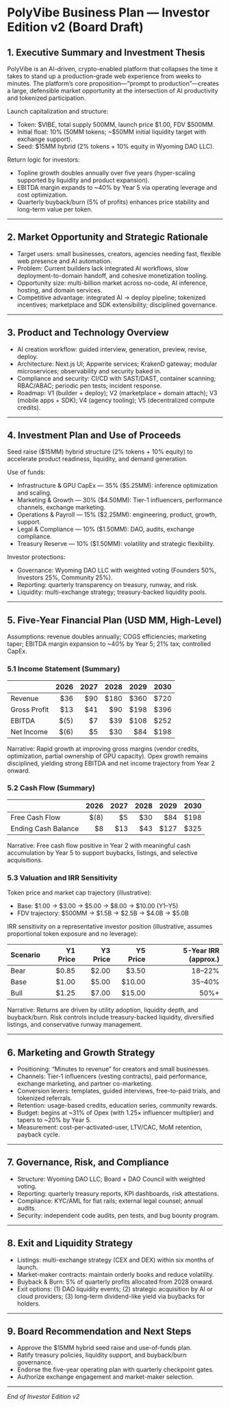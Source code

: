 # PolyVibe Business Plan — Investor Edition v2 (Board Draft)

## 1. Executive Summary and Investment Thesis
PolyVibe is an AI-driven, crypto-enabled platform that collapses the time it takes to stand up a production-grade web experience from weeks to minutes. The platform’s core proposition—“prompt to production”—creates a large, defensible market opportunity at the intersection of AI productivity and tokenized participation.

Launch capitalization and structure:
- Token: $VIBE, total supply 500MM, launch price $1.00, FDV $500MM.
- Initial float: 10% (50MM tokens; ~$50MM initial liquidity target with exchange support).
- Seed: $15MM hybrid (2% tokens + 10% equity in Wyoming DAO LLC).

Return logic for investors:
- Topline growth doubles annually over five years (hyper-scaling supported by liquidity and product expansion).
- EBITDA margin expands to ~40% by Year 5 via operating leverage and cost optimization.
- Quarterly buyback/burn (5% of profits) enhances price stability and long-term value per token.

---

## 2. Market Opportunity and Strategic Rationale
- Target users: small businesses, creators, agencies needing fast, flexible web presence and AI automation.
- Problem: Current builders lack integrated AI workflows, slow deployment-to-domain handoff, and cohesive monetization tooling.
- Opportunity size: multi-billion market across no-code, AI inference, hosting, and domain services.
- Competitive advantage: integrated AI → deploy pipeline; tokenized incentives; marketplace and SDK extensibility; disciplined governance.

---

## 3. Product and Technology Overview
- AI creation workflow: guided interview, generation, preview, revise, deploy.
- Architecture: Next.js UI; Appwrite services; KrakenD gateway; modular microservices; observability and security baked in.
- Compliance and security: CI/CD with SAST/DAST, container scanning; RBAC/ABAC; periodic pen tests; incident response.
- Roadmap: V1 (builder + deploy); V2 (marketplace + domain attach); V3 (mobile apps + SDK); V4 (agency tooling); V5 (decentralized compute credits).

---

## 4. Investment Plan and Use of Proceeds
Seed raise ($15MM) hybrid structure (2% tokens + 10% equity) to accelerate product readiness, liquidity, and demand generation.

Use of funds:
- Infrastructure & GPU CapEx — 35% ($5.25MM): inference optimization and scaling.
- Marketing & Growth — 30% ($4.50MM): Tier-1 influencers, performance channels, exchange marketing.
- Operations & Payroll — 15% ($2.25MM): engineering, product, growth, support.
- Legal & Compliance — 10% ($1.50MM): DAO, audits, exchange compliance.
- Treasury Reserve — 10% ($1.50MM): volatility and strategic flexibility.

Investor protections:
- Governance: Wyoming DAO LLC with weighted voting (Founders 50%, Investors 25%, Community 25%).
- Reporting: quarterly transparency on treasury, runway, and risk.
- Liquidity: multi-exchange strategy; treasury-backed liquidity pools.

---

## 5. Five-Year Financial Plan (USD MM, High-Level)
Assumptions: revenue doubles annually; COGS efficiencies; marketing taper; EBITDA margin expansion to ~40% by Year 5; 21% tax; controlled CapEx.

### 5.1 Income Statement (Summary)
|  | 2026 | 2027 | 2028 | 2029 | 2030 |
|--|-----:|-----:|-----:|-----:|-----:|
| Revenue | $36 | $90 | $180 | $360 | $720 |
| Gross Profit | $13 | $41 | $90 | $198 | $396 |
| EBITDA | $(5) | $7 | $39 | $108 | $252 |
| Net Income | $(6) | $5 | $30 | $84 | $198 |

Narrative: Rapid growth at improving gross margins (vendor credits, optimization, partial ownership of GPU capacity). Opex growth remains disciplined, yielding strong EBITDA and net income trajectory from Year 2 onward.

### 5.2 Cash Flow (Summary)
|  | 2026 | 2027 | 2028 | 2029 | 2030 |
|--|-----:|-----:|-----:|-----:|-----:|
| Free Cash Flow | $(8) | $5 | $30 | $84 | $198 |
| Ending Cash Balance | $8 | $13 | $43 | $127 | $325 |

Narrative: Free cash flow positive in Year 2 with meaningful cash accumulation by Year 5 to support buybacks, listings, and selective acquisitions.

### 5.3 Valuation and IRR Sensitivity
Token price and market cap trajectory (illustrative):
- Base: $1.00 → $3.00 → $5.00 → $8.00 → $10.00 (Y1–Y5)
- FDV trajectory: $500MM → $1.5B → $2.5B → $4.0B → $5.0B

IRR sensitivity on a representative investor position (illustrative, assumes proportional token exposure and no leverage):

| Scenario | Y1 Price | Y3 Price | Y5 Price | 5-Year IRR (approx.) |
|----------|---------:|---------:|---------:|----------------------:|
| Bear | $0.85 | $2.00 | $3.50 | 18–22% |
| Base | $1.00 | $5.00 | $10.00 | 35–40% |
| Bull | $1.25 | $7.00 | $15.00 | 50%+ |

Narrative: Returns are driven by utility adoption, liquidity depth, and buyback/burn. Risk controls include treasury-backed liquidity, diversified listings, and conservative runway management.

---

## 6. Marketing and Growth Strategy
- Positioning: “Minutes to revenue” for creators and small businesses.
- Channels: Tier-1 influencers (vesting contracts), paid performance, exchange marketing, and partner co-marketing.
- Conversion levers: templates, guided interviews, free-to-paid trials, and tokenized referrals.
- Retention: usage-based credits, education series, community rewards.
- Budget: begins at ~31% of Opex (with 1.25× influencer multiplier) and tapers to ~20% by Year 5.
- Measurement: cost-per-activated-user, LTV/CAC, MoM retention, payback cycle.

---

## 7. Governance, Risk, and Compliance
- Structure: Wyoming DAO LLC; Board + DAO Council with weighted voting.
- Reporting: quarterly treasury reports, KPI dashboards, risk attestations.
- Compliance: KYC/AML for fiat rails; external legal counsel; annual audits.
- Security: independent code audits, pen tests, and bug bounty program.

---

## 8. Exit and Liquidity Strategy
- Listings: multi-exchange strategy (CEX and DEX) within six months of launch.
- Market-maker contracts: maintain orderly books and reduce volatility.
- Buyback & Burn: 5% of quarterly profits allocated from 2028 onward.
- Exit options: (1) DAO liquidity events; (2) strategic acquisition by AI or cloud providers; (3) long-term dividend-like yield via buybacks for holders.

---

## 9. Board Recommendation and Next Steps
- Approve the $15MM hybrid seed raise and use-of-funds plan.
- Ratify treasury policies, liquidity support, and buyback/burn governance.
- Endorse the five-year operating plan with quarterly checkpoint gates.
- Authorize exchange engagement and market-maker selection.

---

*End of Investor Edition v2*
